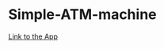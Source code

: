 # Simple-ATM-machine

<a href="https://abilov599.github.io/Simple-ATM-machine/">Link to the App<a/>
